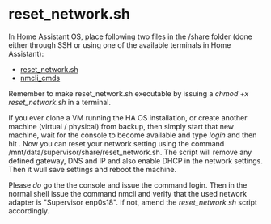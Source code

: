 # reset_network.sh

In Home Assistant OS, place following two files in the /share folder (done either through SSH or using one of the available terminals in Home Assistant):
- [reset_network.sh](https://github.com/henriklund/ha_public/blob/main/shell/reset_network.sh)
- [nmcli_cmds](https://github.com/henriklund/ha_public/blob/main/shell/nmcli_cmds)

Remember to make reset_network.sh executable by issuing a _chmod +x reset_network.sh_ in a terminal.

If you ever clone a VM running the HA OS installation, or create another machine (virtual / physical) from backup, then simply start that new machine, wait for the console to become available and type _login_ and then hit <enter>.
Now you can reset your network setting using the command /mnt/data/supervisor/share/reset_network.sh. The script will remove any defined gateway, DNS and IP and also enable DHCP in the network settings. Then it wull save settings
and reboot the machine.

Please _do_ go the the console and issue the command login. Then in the normal shell issue the command nmcli and verify that the used network adapter is "Supervisor enp0s18". If not, amend the _reset_network.sh_ script accordingly.
